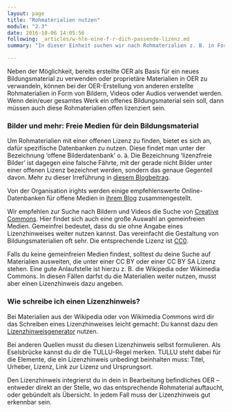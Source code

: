 ```yaml
---
layout: page
title: "Rohmaterialien nutzen"
module: "2.3"
date: 2016-10-06 14:05:56
following: _articles/w-hle-eine-f-r-dich-passende-lizenz.md
summary: "In dieser Einheit suchen wir nach Rohmaterialien z. B. in Form von Bildern und zeigen, wie sie genutzt werden können."

---
```


Neben der Möglichkeit, bereits erstellte OER als Basis für ein neues Bildungsmaterial zu verwenden oder proprietäre Materialien in OER zu verwandeln, können bei der OER-Erstellung von anderen erstellte Rohmaterialien in Form von Bildern, Videos oder Audios verwendet werden. Wenn dein/euer gesamtes Werk ein offenes Bildungsmaterial sein soll, dann müssen auch diese Rohmaterialien offen lizenziert sein.

### Bilder und mehr: Freie Medien für dein Bildungsmaterial

Um Rohmaterialien mit einer offenen Lizenz zu finden, bietet es sich an, dafür spezifische Datenbanken zu nutzen. Diese findet man unter der Bezeichnung ‘offene Bilderdatenbank’ o. ä. Die Bezeichnung ‘lizenzfreie Bilder’ ist dagegen eine falsche Fährte, mit der gerade nicht Bilder unter einer offenen Lizenz bezeichnet werden, sondern das genaue Gegenteil davon. Mehr zu dieser Irreführung in [diesem Blogbeitrag](https://www.joeran.de/die-luege-von-lizenzfreien-bildern/).

Von der Organisation irights werden einige empfehlenswerte Online-Datenbanken für offene Medien in [ihrem Blog](https://irights.info/artikel/nicht-nur-kostenlos-sondern-frei-zehn-anlaufstellen-fuer-bilder-im-netz/22457) zusammengestellt. 

Wir empfehlen zur Suche nach Bildern und Videos die Suche von [Creative Commons](https://search.creativecommons.org/). Hier findet sich auch eine große Auswahl an gemeinfreien Medien. Gemeinfrei bedeutet, dass du sie ohne Angabe eines Lizenzhinweises weiter nutzen kannst. Das vereinfacht die Gestaltung von Bildungsmaterialien oft sehr. Die entsprechende Lizenz ist [CC0](https://creativecommons.org/publicdomain/zero/1.0/).

Falls du keine gemeinfreien Medien findest, solltest du deine Suche auf Materialien ausweiten, die unter einer CC BY oder einer CC BY SA Lizenz stehen. Eine gute Anlaufstelle ist hierzu z. B. die Wikipedia oder Wikimedia Commons. In diesen Fällen darfst du die Materialien weiter nutzen, musst aber einen Lizenzhinweis dazu angeben.

### Wie schreibe ich einen Lizenzhinweis?

Bei Materialien aus der Wikipedia oder von Wikimedia Commons wird dir das Schreiben eines Lizenzhinweises leicht gemacht: Du kannst dazu den [Lizenzhinweisgenerator](https://lizenzhinweisgenerator.de) nutzen.

Bei anderen Quellen musst du diesen Lizenzhinweis selbst formulieren. Als Eselsbrücke kannst du dir die TULLU-Regel merken. TULLU steht dabei für die Elemente, die ein Lizenzhinweis unbedingt beinhalten muss: Titel, Urheber, Lizenz, Link zur Lizenz und Ursprungsort.

Den Lizenzhinweis integrierst du in dein in Bearbeitung befindliches OER – entweder direkt an der Stelle, wo das entsprechende Rohmaterial auftaucht, oder gebündelt als Übersicht. In jedem Fall muss der Lizenzhinweis gut erkennbar sein.
